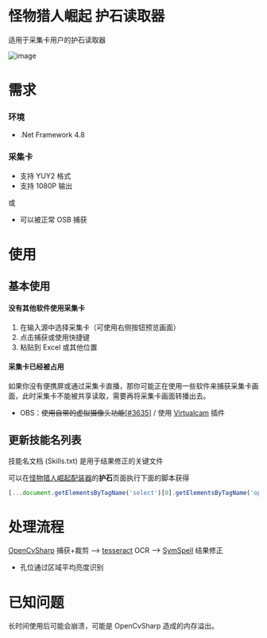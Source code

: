 # 怪物猎人崛起 护石读取器

适用于采集卡用户的护石读取器

![image](https://user-images.githubusercontent.com/11801894/120824066-a6d3f700-c58a-11eb-9856-b02a71cc4b38.png)


# 需求

### 环境

-  .Net Framework 4.8

### 采集卡

- 支持 YUY2 格式
- 支持 1080P 输出

或

- 可以被正常 OSB 捕获

# 使用

## 基本使用

#### 没有其他软件使用采集卡

1. 在输入源中选择采集卡（可使用右侧按钮预览画面）
2. 点击捕获或使用快捷键
3. 粘贴到 Excel 或其他位置

#### 采集卡已经被占用

如果你没有便携屏或通过采集卡直播，那你可能正在使用一些软件来捕获采集卡画面，此时采集卡不能被共享读取，需要再将采集卡画面转播出去。

- OBS：~~使用自带的虚拟摄像头功能~~[[#3635](https://github.com/obsproject/obs-studio/issues/3635)] / 使用 [Virtualcam](https://obsproject.com/forum/resources/obs-virtualcam.949/) 插件

## 更新技能名列表

技能名文档 (Skills.txt) 是用于结果修正的关键文件

可以在[怪物猎人崛起配装器](https://mhrise.wiki-db.com/sim/?hl=zh-hans)的**护石**页面执行下面的脚本获得

```javascript
[...document.getElementsByTagName('select')[0].getElementsByTagName('option')].slice(1,-3).map(e=>e.textContent).join('\n');
```


# 处理流程

 [OpenCvSharp](https://github.com/shimat/opencvsharp) 捕获+裁剪 --> [tesseract](https://github.com/charlesw/tesseract) OCR --> [SymSpell](https://github.com/wolfgarbe/SymSpell) 结果修正

- 孔位通过区域平均亮度识别


# 已知问题

长时间使用后可能会崩溃，可能是 OpenCvSharp 造成的内存溢出。

